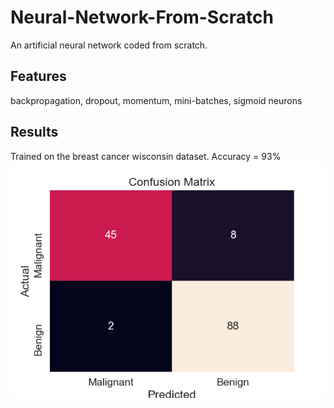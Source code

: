 # Neural-Network-From-Scratch
An artificial neural network coded from scratch.

## Features
backpropagation, dropout, momentum, mini-batches, sigmoid neurons

## Results
Trained on the breast cancer wisconsin dataset.
Accuracy = 93%
![Confusion Matrix](confusion_matrix.png?raw=true "Title")
